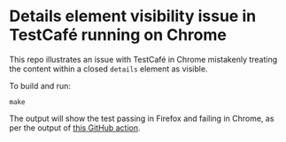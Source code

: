 # Details element visibility issue in TestCafé running on Chrome

This repo illustrates an issue with TestCafé in Chrome mistakenly treating
the content within a closed `details` element as visible.

To build and run:
```
make
```

The output will show the test passing in Firefox and failing in Chrome, as
per the output of [this GitHub action](https://github.com/mikejamesthompson/testcafe-details-element-test/runs/5382228745?check_suite_focus=true).